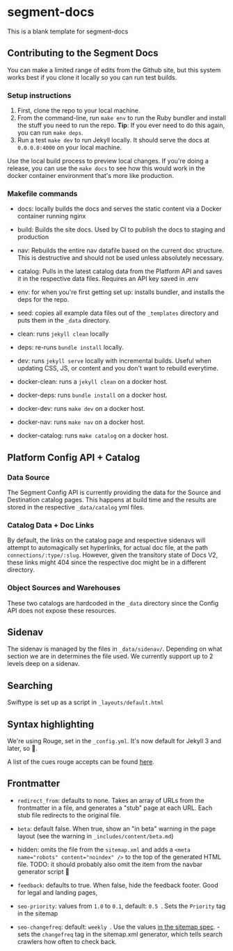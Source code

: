 # segment-docs

This is a blank template for segment-docs

## Contributing to the Segment Docs

You can make a limited range of edits from the Github site, but this system works best if you clone it locally so you can run test builds.

### Setup instructions
1. First, clone the repo to your local machine.
2. From the command-line, run `make env` to run the Ruby bundler and install the stuff you need to run the repo.
   **Tip**: If you ever need to do this again, you can run `make deps`.
3. Run a test `make dev` to run Jekyll locally. It should serve the docs at `0.0.0.0:4000` on your local machine.

Use the local build process to preview local changes. If you're doing a release, you can use the `make docs` to see how this would work in the docker container environment that's more like production.

### Makefile commands

- docs: locally builds the docs and serves the static content via a Docker container running nginx
- build: Builds the site docs. Used by CI to publish the docs to staging and production
- nav: Rebuilds the entire nav datafile based on the current doc structure. This is destructive and should not be used unless absolutely necessary.
- catalog: Pulls in the latest catalog data from the Platform API and saves it in the respective data files. Requires an API key saved in .env
- env: for when you're first getting set up: installs bundler, and installs the deps for the repo.
- seed: copies all example data files out of the `_templates` directory and puts them in the `_data` directory.
- clean: runs `jekyll clean` locally
- deps: re-runs `bundle install` locally.
- dev: runs `jekyll serve` locally with incremental builds. Useful when updating CSS, JS, or content and you don't want to rebuild everytime.

- docker-clean: runs a `jekyll clean` on a docker host.
- docker-deps: runs `bundle install` on a docker host.
- docker-dev: runs `make dev` on a docker host.
- docker-nav: runs `make nav` on a docker host.
- docker-catalog: runs `make catalog` on a docker host.


## Platform Config API + Catalog

### Data Source
The Segment Config API is currently providing the data for the Source and Destination catalog pages. This happens at build time and the results are stored in the respective `_data/catalog` yml files. 

### Catalog Data + Doc Links
By default, the links on the catalog page and respective sidenavs will attempt to automagically set hyperlinks, for actual doc file, at the path `connections/:type/:slug`. However, given the transitory state of Docs V2, these links might 404 since the respective doc might be in a different directory.

### Object Sources and Warehouses
These two catalogs are hardcoded in the `_data` directory since the Config API does not expose these resources.

## Sidenav
The sidenav is managed by the files in `_data/sidenav/`. Depending on what section we are in determines the file used. We currently support up to 2 levels deep on a sidenav.

## Searching

Swiftype is set up as a script in `_layouts/default.html`


## Syntax highlighting

We're using Rouge, set in the `_config.yml`. It's now default for Jekyll 3 and later, so 🎉.

A list of the cues rouge accepts can be found [here](https://github.com/rouge-ruby/rouge/wiki/list-of-supported-languages-and-lexers).


## Frontmatter

- `redirect_from`: defaults to none. Takes an array of URLs from the frontmatter in a file, and generates a "stub" page at each URL. Each stub file redirects to the original file.

- `beta`: default false. When true, show an "in beta" warning in the page layout (see the warning in `_includes/content/beta.md`)

- hidden: omits the file from the `sitemap.xml` and adds a `<meta name="robots" content="noindex" />` to the top of the generated HTML file. TODO: it should probably also omit the item from the navbar generator script 🤔

- `feedback`: defaults to true. When false, hide the feedback footer. Good for legal and landing pages,

- `seo-priority`: values from `1.0` to `0.1`, default: `0.5 `. Sets the `Priority` tag in the sitemap

- `seo-changefreq`: default: `weekly `. Use the values [in the sitemap spec](https://www.sitemaps.org/protocol.html#xmlTagDefinitions). - sets the `changefreq` tag in the sitemap.xml generator, which tells search crawlers how often to check back.
